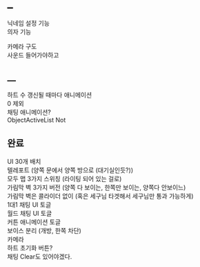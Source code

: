 # _

닉네임 설정 기능  
의자 기능  

카메라 구도  
사운드 들어가야하고  

## __

하트 수 갱신될 때마다 애니메이션  
0 제외  
채팅 애니메이션?  
ObjectActiveList Not

## 완료

UI 30개 배치  
텔레포트 (양쪽 문에서 양쪽 방으로 (대기실인듯?))  
모두 맵 3가지 스위칭 (라이팅 되어 있는 걸로)  
가림막 벽 3가지 버전 (양쪽 다 보이는, 한쪽만 보이는, 양쪽다 안보이느)  
가림막 벽은 콜라이더 없이 (혹은 세구님 타겟해서 세구님만 통과 가능하게)  
1대1 채팅 UI 토글  
월드 채팅 UI 토글  
커튼 애니메이션 토글  
보이스 분리 (개방, 한쪽 차단)  
카메라  
하트 초기화 버튼?  
채팅 Clear도 있어야겠다.  
